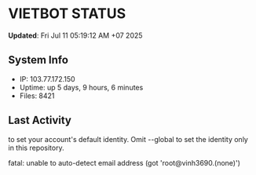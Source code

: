 # VIETBOT STATUS
**Updated**: Fri Jul 11 05:19:12 AM +07 2025

## System Info
- IP: 103.77.172.150
- Uptime: up 5 days, 9 hours, 6 minutes
- Files: 8421

## Last Activity

to set your account's default identity.
Omit --global to set the identity only in this repository.

fatal: unable to auto-detect email address (got 'root@vinh3690.(none)')
